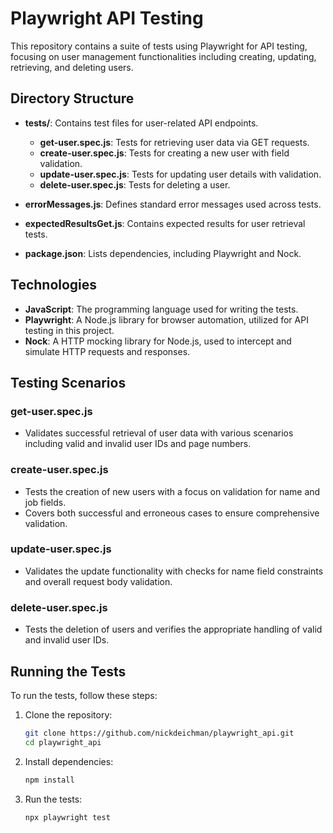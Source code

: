 # Playwright API Testing

This repository contains a suite of tests using Playwright for API testing, focusing on user management functionalities including creating, updating, retrieving, and deleting users.

## Directory Structure

- **tests/**: Contains test files for user-related API endpoints.
  - **get-user.spec.js**: Tests for retrieving user data via GET requests.
  - **create-user.spec.js**: Tests for creating a new user with field validation.
  - **update-user.spec.js**: Tests for updating user details with validation.
  - **delete-user.spec.js**: Tests for deleting a user.

- **errorMessages.js**: Defines standard error messages used across tests.
- **expectedResultsGet.js**: Contains expected results for user retrieval tests.
- **package.json**: Lists dependencies, including Playwright and Nock.

## Technologies

- **JavaScript**: The programming language used for writing the tests.
- **Playwright**: A Node.js library for browser automation, utilized for API testing in this project.
- **Nock**: A HTTP mocking library for Node.js, used to intercept and simulate HTTP requests and responses.

## Testing Scenarios

### get-user.spec.js

- Validates successful retrieval of user data with various scenarios including valid and invalid user IDs and page numbers.

### create-user.spec.js

- Tests the creation of new users with a focus on validation for name and job fields.
- Covers both successful and erroneous cases to ensure comprehensive validation.

### update-user.spec.js

- Validates the update functionality with checks for name field constraints and overall request body validation.

### delete-user.spec.js

- Tests the deletion of users and verifies the appropriate handling of valid and invalid user IDs.

## Running the Tests

To run the tests, follow these steps:

1. Clone the repository:

   ```bash
   git clone https://github.com/nickdeichman/playwright_api.git
   cd playwright_api
   ```

2. Install dependencies:

   ```bash
   npm install
   ```

3. Run the tests:

   ```bash
   npx playwright test
   ```
